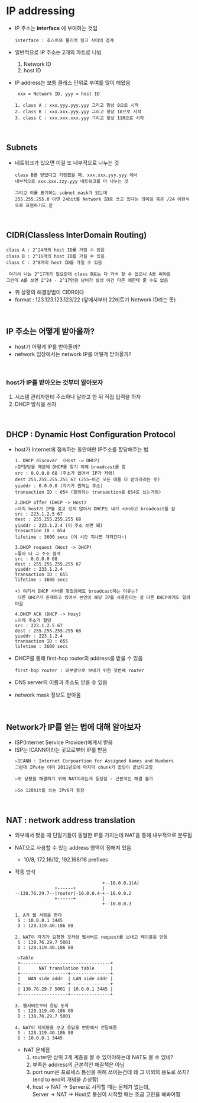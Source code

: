 IP addressing
=============
* IP 주소는 __interface__ 에 부여하는 것임
  ```
  interface : 호스트와 물리적 링크 사이의 경계
  ``` 

* 일반적으로 IP 주소는 2개의 파트로 나뉨
   1. Network ID
   2. host ID

* IP address는 보통 클래스 단위로 부여를 많이 해왔음
  ```
   xxx = Network ID, yyy = host ID

  1. class A : xxx.yyy.yyy.yyy 그리고 항상 0으로 시작
  2. class B : xxx.xxx.yyy.yyy 그리고 항상 10으로 시작
  3. class C : xxx.xxx.xxx.yyy 그리고 항상 110으로 시작
  ```

<br/>

Subnets
--------
* 네트워크가 있으면 이걸 또 내부적으로 나누는 것
  ```
  class B를 받았다고 가정했을 때, xxx.xxx.yyy.yyy 에서
  내부적으로 xxx.xxx.zzy.yyy 네트워크를 더 나누는 것

  그리고 이를 표기하는 subnet mask가 있는데
  255.255.255.0 이면 24bit를 Network ID로 쓰고 있다는 의미임 혹은 /24 이런식으로 표현하기도 함
  ```

<br/>

CIDR(Classless InterDomain Routing)
-----------------------------------
```
class A : 2^24개의 host ID를 가질 수 있음
class B : 2^16개의 host ID를 가질 수 있음
class C : 2^8개의 host ID를 가질 수 있음

 여기서 나는 2^17개가 필요한데 class B로는 다 커버 할 수 없으니 A를 써야함
그런데 A를 쓰면 2^24 - 2^17만큼 낭비가 발생 이건 다른 애한테 줄 수도 없음
```

 * 위 상황의 해결방법이 CIDR이다
 * format : 123.123.123.123/22 (앞에서부터 22비트가 Network ID라는 뜻)

<br/>

IP 주소는 어떻게 받아올까?
---------------
* host가 어떻게 IP를 받아올까?
* network 입장에서는 network IP를 어떻게 받아올까?

<br/>

### host가 IP를 받아오는 것부터 알아보자
1. 시스템 관리자한테 주소하나 달라고 한 뒤 직접 입력을 하자
2. DHCP 방식을 쓰자

<br/>

DHCP : Dynamic Host Configuration Protocol
-----------------------------------------
* host가 Internet에 접속하는 동안에만 IP주소를 할당해주는 법
   ```
   1. DHCP discover  (Host -> DHCP)
   ▷IP할당을 때문에 DHCP를 찾기 위해 broadcast를 함
   src : 0.0.0.0 68 (주소가 없어서 IP가 저럼)
   dest 255.255.255.255 67 (255~이건 모든 애들 다 받아라라는 뜻)
   yiaddr : 0.0.0.0 (자기가 원하는 주소)
   transaction ID : 654 (질의하는 transaction을 654로 쓰는거임)

   2.DHCP offer (DHCP -> Host)
   ▷아직 host가 IP를 갖고 있지 않아서 DHCP도 내가 서버라고 broadcast를 함
   src : 223.1.2.5 67
   dest : 255.255.255.255 68
   yiaddr : 223.1.2.4 (이 주소 쓰면 돼)
   trasaction ID : 654
   lifetime : 3600 secs (이 시간 지나면 가져간다~)

   3.DHCP request (Host -> DHCP)
   ▷좋아 나 그 주소 쓸게
   src : 0.0.0.0 68
   dest : 255.255.255.255 67
   yiaddr : 233.1.2.4
   transaction ID : 655
   lifetime : 3600 secs
   
   +) 여기서 DHCP 서버를 찾았음에도 broadcast하는 이유는?
    다른 DHCP가 존재하고 있어서 본인이 해당 IP를 사용한다는 걸 다른 DHCP에게도 알려야함

   4.DHCP ACK (DHCP -> Hosy)
   ▷이제 주소가 할당
   src : 223.1.2.5 67
   dest : 255.255.255.255 68
   yiaddr : 223.1.2.4
   transaction ID : 655
   lifetime : 3600 secs
   ```


* DHCP를 통해 first-hop router의 address를 받을 수 있음
  ```
  first-hop router : 외부망으로 보내기 위한 첫번째 router
  ```

* DNS server의 이름과 주소도 받을 수 있음

* network mask 정보도 받아옴

<br/>

## Network가 IP를 얻는 법에 대해 알아보자
* ISP(Internet Service Provider)에게서 받음
* ISP는 ICANN이라는 곳으로부터 IP를 받음
  ```
  ▷ICANN : Internet Corpoartion for Assigned Names and Numbers
  그런데 IPv4는 이미 2011년도에 마지막 chunk가 할당이 끝났다고함

  ▷위 상황을 해결하기 위해 NAT이라는게 등장함 - 근본적인 해결 불가

  ▷So 128bit를 쓰는 IPv6가 등장
  ```

<br/>

NAT : network address translation
---------------------------------
* 외부에서 봤을 때 단말기들이 동일한 IP를 가지는데 NAT을 통해 내부적으로 분류됨

* NAT으로 사용할 수 있는 address 영역이 정해져 있음
  - 10/8, 172.16/12, 192.168/16 prefixes

* 작동 방식
  ```
                                   +--10.0.0.1(A)
                 +------+          |
  --138.76.29.7--|router|-10.0.0.4-+--10.0.0.2
                 +------+          |
                                   +--10.0.0.3

  1. A가 웹 서핑을 한다
   S : 10.0.0.1 3445
   D : 128.119.40.186 80

  2. NAT이 자기가 요청한 것처럼 웹서버로 request를 보내고 테이블을 만듬
   S : 138.76.29.7 5001
   D : 128.119.40.186 80

   ▷Table
   +----------------------------------+
   |       NAT translation table      |
   +------------------+---------------+
   |   WAN side addr  | LAN side addr |
   +------------------+---------------+
   | 138.76.29.7 5001 | 10.0.0.1 3445 |
   +------------------+---------------+

  3. 웹서버로부터 응답 도착
   S : 128.119.40.186 80
   D : 138.76.29.7 5001

  4. NAT이 테이블을 보고 응답을 변환해서 전달해줌
   S : 128.119.40.186 80
   D : 10.0.0.1 3445
  ```


  * NAT 문제점
     1. router만 상위 3개 계층을 볼 수 있어야하는데 NAT도 볼 수 있네?
     2. 부족한 address의 근본적인 해결책은 아님
     3. port num은 프로세스 통신을 위해 쓰이는건데 왜 그 이외의 용도로 쓰지? (end to end의 개념을 손상함)
     4. host -> NAT -> Server로 시작할 때는 문제가 없는데,<br/>
        Server -> NAT -> Host로 통신이 시작할 때는 조금 고민을 해봐야함  
